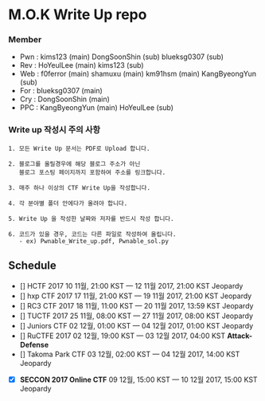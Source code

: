 ﻿# M.O.K Write Up repo
### Member

* Pwn : kims123 (main) DongSoonShin (sub) blueksg0307 (sub)
* Rev : HoYeulLee (main) kims123 (sub)
* Web : f0ferror (main) shamuxu (main) km91hsm (main) KangByeongYun (sub)
* For : blueksg0307 (main)
* Cry : DongSoonShin (main)
* PPC : KangByeongYun (main) HoYeulLee (sub)

### Write up 작성시 주의 사항
```
1. 모든 Write Up 문서는 PDF로 Upload 합니다.

2. 블로그를 올릴경우에 해당 블로그 주소가 아닌 
   블로그 포스팅 페이지까지 포함하여 주소를 링크합니다.

3. 매주 하나 이상의 CTF Write Up을 작성합니다.

4. 각 분야별 폴더 안에다가 올려야 합니다.

5. Write Up 을 작성한 날짜와 저자를 반드시 작성 합니다.

6. 코드가 있을 경우, 코드는 다른 파일로 작성하여 올립니다.
   - ex) Pwnable_Write_up.pdf, Pwnable_sol.py
```
## Schedule
 - [] HCTF 2017	10 11월, 21:00 KST — 12 11월 2017, 21:00 KST	Jeopardy
 - [] hxp CTF 2017	17 11월, 21:00 KST — 19 11월 2017, 21:00 KST	Jeopardy
 - [] RC3 CTF 2017	18 11월, 11:00 KST — 20 11월 2017, 13:59 KST	Jeopardy
 - [] TUCTF 2017	25 11월, 08:00 KST — 27 11월 2017, 08:00 KST	Jeopardy
 - [] Juniors CTF	02 12월, 01:00 KST — 04 12월 2017, 01:00 KST	Jeopardy
 - [] RuCTFE 2017	02 12월, 19:00 KST — 03 12월 2017, 04:00 KST	**Attack-Defense**
 - [] Takoma Park CTF	03 12월, 02:00 KST — 04 12월 2017, 14:00 KST	Jeopardy
 - [x] **SECCON 2017 Online CTF**	09 12월, 15:00 KST — 10 12월 2017, 15:00 KST	Jeopardy